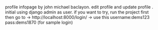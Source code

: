 profile infopage by john michael baclayon. edit profile and update profile . initial using django admin as user. 
if you want to try, run the project first then go to -> http://localhost:8000/login/   -> use this username:dems123  pass:dems1870 (for sample login)

